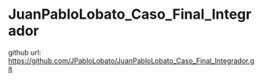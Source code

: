 # JuanPabloLobato_Caso_Final_Integrador
github url: https://github.com/JPabloLobato/JuanPabloLobato_Caso_Final_Integrador.git
